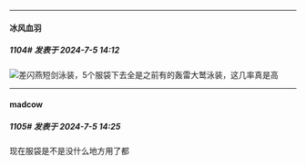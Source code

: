 ﻿
*****

####  冰风血羽  
##### 1104#       发表于 2024-7-5 14:12

<img src="https://static.saraba1st.com/image/smiley/face2017/049.png" referrerpolicy="no-referrer">差闪燕短剑泳装，5个服袋下去全是之前有的轰雷大鹫泳装，这几率真是高


*****

####  madcow  
##### 1105#       发表于 2024-7-5 14:25

现在服袋是不是没什么地方用了都

